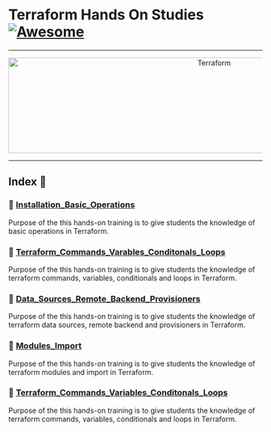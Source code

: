 Terraform Hands On Studies  [![Awesome](https://cdn.rawgit.com/sindresorhus/awesome/d7305f38d29fed78fa85652e3a63e154dd8e8829/media/badge.svg)](https://github.com/sindresorhus/awesome)
===============
<hr>

<p align="center">
    <img alt="Terraform" src="https://upload.wikimedia.org/wikipedia/commons/thumb/0/04/Terraform_Logo.svg/512px-Terraform_Logo.svg.png?20181016201549" height="190" width="800">
</p>
<hr>

## Index 📜

### 🔖 [Installation_Basic_Operations](https://github.com/medipnegiz/terraform_hands_on/tree/main/Installation_Basic_Operations)
Purpose of the this hands-on training is to give students the knowledge of basic operations in Terraform.

### 🔖 [Terraform_Commands_Varables_Conditonals_Loops](https://github.com/medipnegiz/terraform_hands_on/tree/main/Terraform_Commands_Varables_Conditonals_Loops)
Purpose of the this hands-on training is to give students the knowledge of terraform commands, variables, conditionals and loops in Terraform.

### 🔖 [Data_Sources_Remote_Backend_Provisioners](https://github.com/medipnegiz/terraform_hands_on/tree/main/Data_Sources_Remote_Backend_Provisioners)
Purpose of the this hands-on training is to give students the knowledge of terraform data sources, remote backend and provisioners in Terraform.

### 🔖 [Modules_Import](https://github.com/medipnegiz/terraform_hands_on/tree/main/Modules_Import)
Purpose of the this hands-on training is to give students the knowledge of terraform modules and import in Terraform.

### 🔖 [Terraform_Commands_Variables_Conditonals_Loops](https://github.com/medipnegiz/terraform_hands_on/tree/main/Terraform_Commands_Variables_Conditonals_Loops)
Purpose of the this hands-on training is to give students the knowledge of terraform commands, variables, conditionals and loops in Terraform.
